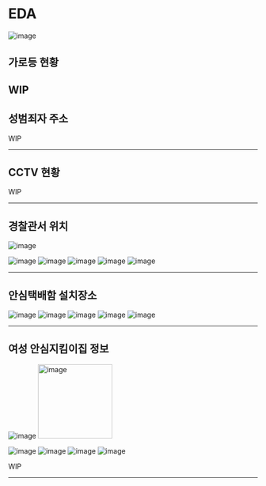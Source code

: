# EDA
![image](https://user-images.githubusercontent.com/74184274/223899516-cf97ffce-da1c-485a-b7b6-a562ea49663c.png)

## 가로등 현황

WIP
---

## 성범죄자 주소

WIP

---

## CCTV 현황

WIP

---

## 경찰관서 위치
![image](https://user-images.githubusercontent.com/74184274/223898551-c36863b2-83b4-4897-aeda-243c222f070c.png)

![image](https://user-images.githubusercontent.com/74184274/223899434-949503dc-48cf-4dd3-bff2-82879b9a61fb.png)
![image](https://user-images.githubusercontent.com/74184274/223899454-b7f25baa-7cb2-47b9-82c3-2df523db8043.png)
![image](https://user-images.githubusercontent.com/74184274/223899471-19ed604f-dbe4-49fc-9cfe-b16ffb3e3ff5.png)
![image](https://user-images.githubusercontent.com/74184274/223899488-0ee490d0-f249-40b8-a25f-d2be41878f60.png)
![image](https://user-images.githubusercontent.com/74184274/223899502-0c4e6e5d-0bee-4bd8-b9eb-55444d5f1d28.png)


---

## 안심택배함 설치장소

![image](https://user-images.githubusercontent.com/74184274/223899185-a16e1bb3-b233-4294-9a13-a3d63a0b78ab.png)
![image](https://user-images.githubusercontent.com/74184274/223899240-aacf2a48-b535-4932-b97b-fde21de1631b.png)
![image](https://user-images.githubusercontent.com/74184274/223899262-cdd1b785-703b-4a02-af6f-c07556b23fd8.png)
![image](https://user-images.githubusercontent.com/74184274/223899285-7d83657f-8f74-4f81-89c5-05d7a9e08e66.png)
![image](https://user-images.githubusercontent.com/74184274/223899309-2d403909-6147-4897-9688-edb84ea49fd7.png)




---

## 여성 안심지킴이집 정보
![image](https://user-images.githubusercontent.com/74184274/223898733-389d950a-abf1-483c-b142-6e9cfa28eb7e.png)
<img src="https://user-images.githubusercontent.com/74184274/223898862-ce048256-6d58-4bf2-bf41-6906ed58126b.png" alt="image" height="150">

![image](https://user-images.githubusercontent.com/74184274/223899338-f9de58e3-6cf8-43b3-95d6-db06af9dd76e.png)
![image](https://user-images.githubusercontent.com/74184274/223899354-51a83c48-a7a9-467d-90e0-1e9dae581636.png)
![image](https://user-images.githubusercontent.com/74184274/223899382-4ffbb801-8c2f-46e1-b93c-0ea692c44ebd.png)
![image](https://user-images.githubusercontent.com/74184274/223899398-13505d2c-d0b8-4f74-b701-ada1e8c4eace.png)


WIP

---
